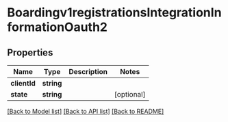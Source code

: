 # Boardingv1registrationsIntegrationInformationOauth2

## Properties
Name | Type | Description | Notes
------------ | ------------- | ------------- | -------------
**clientId** | **string** |  | 
**state** | **string** |  | [optional] 

[[Back to Model list]](../README.md#documentation-for-models) [[Back to API list]](../README.md#documentation-for-api-endpoints) [[Back to README]](../README.md)


